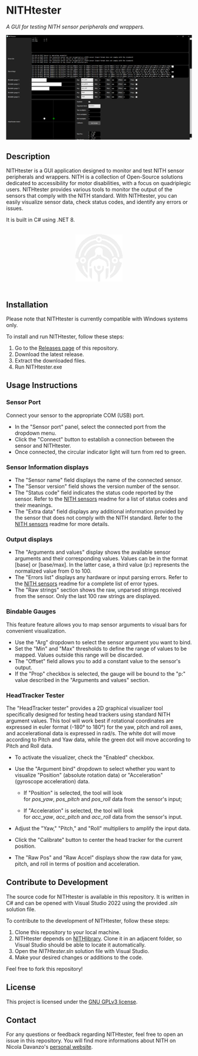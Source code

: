 # NITHtester

_A GUI for testing NITH sensor peripherals and wrappers._

<div align="center">
  <img src="Readme_Images/NITHtester_GUI.png" alt="Screenshot of the application while testing and Head Tracker."/>
</div>

## Description

NITHtester is a GUI application designed to monitor and test NITH sensor peripherals and wrappers. NITH is a collection of Open-Source solutions dedicated to accessibility for motor disabilities, with a focus on quadriplegic users. NITHtester provides various tools to monitor the output of the sensors that comply with the NITH standard. With NITHtester, you can easily visualize sensor data, check status codes, and identify any errors or issues.

It is built in C# using .NET 8.

</br>
<div align="center">
  <img src="NithLogo_White_Small.png" alt="Screenshot of the application while testing and Head Tracker."/>
</div>
</br>

## Installation

Please note that NITHtester is currently compatible with Windows systems only.

To install and run NITHtester, follow these steps:

1. Go to the [Releases page](https://github.com/LIMUNIMI/NITHtester/releases) of this repository.
2. Download the latest release.
3. Extract the downloaded files.
4. Run NITHtester.exe

## Usage Instructions

### Sensor Port

Connect your sensor to the appropriate COM (USB) port.

- In the "Sensor port" panel, select the connected port from the dropdown menu.
- Click the "Connect" button to establish a connection between the sensor and NITHtester.
- Once connected, the circular indicator light will turn from red to green.

### Sensor Information displays

- The "Sensor name" field displays the name of the connected sensor.
- The "Sensor version" field shows the version number of the sensor.
- The "Status code" field indicates the status code reported by the sensor. Refer to the [NITH sensors](https://github.com/LIMUNIMI/NITHsensors) readme for a list of status codes and their meanings.
- The "Extra data" field displays any additional information provided by the sensor that does not comply with the NITH standard. Refer to the [NITH sensors](https://github.com/LIMUNIMI/NITHsensors) readme for more details.

### Output displays

- The "Arguments and values" display shows the available sensor arguments and their corresponding values. Values can be in the format [base] or [base/max]. In the latter case, a third value (p:) represents the normalized value from 0 to 100.
- The "Errors list" displays any hardware or input parsing errors. Refer to the [NITH sensors](https://github.com/LIMUNIMI/NITHsensors) readme for a complete list of error types.
- The "Raw strings" section shows the raw, unparsed strings received from the sensor. Only the last 100 raw strings are displayed.

### Bindable Gauges

This feature feature allows you to map sensor arguments to visual bars for convenient visualization.

- Use the "Arg" dropdown to select the sensor argument you want to bind.
- Set the "Min" and "Max" thresholds to define the range of values to be mapped. Values outside this range will be discarded.
- The "Offset" field allows you to add a constant value to the sensor's output.
- If the "Prop" checkbox is selected, the gauge will be bound to the "p:" value described in the "Arguments and values" section.

### HeadTracker Tester

The "HeadTracker tester" provides a 2D graphical visualizer tool specifically designed for testing head trackers using standard NITH argument values. This tool will work best if rotational coordinates are expressed in euler format (-180° to 180°) for the yaw, pitch and roll axes, and accelerational data is expressed in rad/s.
The white dot will move according to Pitch and Yaw data, while the green dot will move according to Pitch and Roll data.

- To activate the visualizer, check the "Enabled" checkbox.

- Use the "Argument bind" dropdown to select whether you want to visualize "Position" (absolute rotation data) or "Acceleration" (gyroscope acceleration) data.
  
  - If "Position" is selected, the tool will look for *pos_yaw*, *pos_pitch* and *pos_roll* data from the sensor's input;
  
  - If "Acceleration" is selected, the tool will look for *acc_yaw*, *acc_pitch* and *acc_roll* data from the sensor's input.

- Adjust the "Yaw," "Pitch," and "Roll" multipliers to amplify the input data.

- Click the "Calibrate" button to center the head tracker for the current position.

- The "Raw Pos" and "Raw Accel" displays show the raw data for yaw, pitch, and roll in terms of position and acceleration.

## Contribute to Development

The source code for NITHtester is available in this repository. It is written in C# and can be opened with Visual Studio 2022 using the provided *.sln* solution file.

To contribute to the development of NITHtester, follow these steps:

1. Clone this repository to your local machine.
2. NITHtester depends on [NITHlibrary](https://github.com/LIMUNIMI/NITHlibrary). Clone it in an adjacent folder, so Visual Studio should be able to locate it automatically.
3. Open the *NITHtester.sln* solution file with Visual Studio.
4. Make your desired changes or additions to the code.

Feel free to fork this repository!

## License

This project is licensed under the [GNU GPLv3 license](https://www.gnu.org/licenses/gpl-3.0.en.html).

## Contact

For any questions or feedback regarding NITHtester, feel free to open an issue in this repository. You will find more informations about NITH on Nicola Davanzo's [personal website](https://neeqstock.notion.site/).
